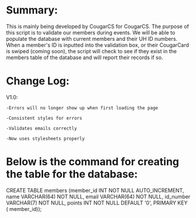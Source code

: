 Summary:
========
This is mainly being developed by CougarCS for CougarCS. The purpose of this script is to validate our members during events. We will be able to populate the database with current members and their UH ID numbers. When a member's ID is inputted into the validation box, or their CougarCard is swiped (coming soon), the script will check to see if they exist in the members table of the database and will report their records if so.



Change Log:
==========
V1.0:

	-Errors will no longer show up when first loading the page

	-Consistent styles for errors

	-Validates emails correctly

	-Now uses stylesheets properly

Below is the command for creating the table for the database:
=============================================================
CREATE TABLE members (member_id INT NOT NULL AUTO_INCREMENT, name VARCHAR(64) NOT NULL, email VARCHAR(64) NOT NULL, id_number VARCHAR(7) NOT NULL, points INT NOT NULL DEFAULT '0', PRIMARY KEY ( member_id));
